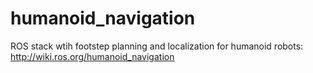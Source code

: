 humanoid_navigation
===================

ROS stack wtih footstep planning and localization for humanoid robots: http://wiki.ros.org/humanoid_navigation
